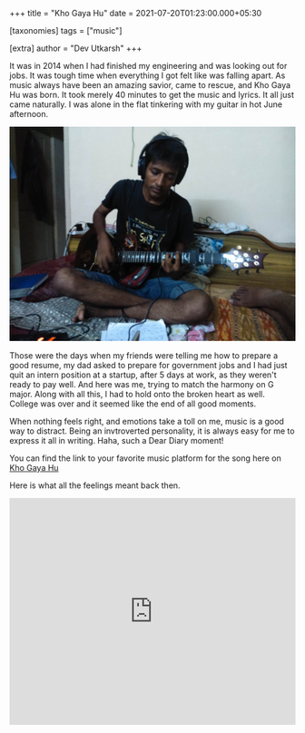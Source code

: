 +++
title = "Kho Gaya Hu"
date = 2021-07-20T01:23:00.000+05:30

[taxonomies]
tags = ["music"]

[extra]
author = "Dev Utkarsh"
+++

It was in 2014 when I had finished my engineering and was looking out for jobs. It was tough time when everything I got felt like was falling apart. As music always have been an amazing savior, came to rescue, and Kho Gaya Hu was born. It took merely 40 minutes to get the music and lyrics. It all just came naturally. I was alone in the flat tinkering with my guitar in hot June afternoon.

![camping](../assets/images/music/kho-gaya-hu.jpeg)

Those were the days when my friends were telling me how to prepare a good resume, my dad asked to prepare for government jobs and I had just quit an intern position at a startup, after 5 days at work, as they weren't ready to pay well. And here was me, trying to match the harmony on G major. Along with all this, I had to hold onto the broken heart as well. College was over and it seemed like the end of all good moments.

When nothing feels right, and emotions take a toll on me, music is a good way to distract. Being an invtroverted personality, it is always easy for me to express it all in writing. Haha, such a Dear Diary moment!

You can find the link to your favorite music platform for the song here on [Kho Gaya Hu](https://devutkarsh.com/kho-gaya-hu)

Here is what all the feelings meant back then.

<iframe width="100%" height="400px" src="https://www.youtube.com/embed/Ncu_3kiSveU" title="YouTube video player" frameborder="0" allow="accelerometer; autoplay; clipboard-write; encrypted-media; gyroscope; picture-in-picture" allowfullscreen></iframe>




